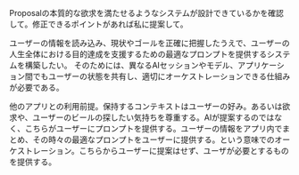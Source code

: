 Proposalの本質的な欲求を満たせるようなシステムが設計できているかを確認して。修正できるポイントがあれば私に提案して。

ユーザーの情報を読み込み、現状やゴールを正確に把握したうえで、ユーザーの人生全体における目的達成を支援するための最適なプロンプトを提供するシステムを構築したい。 そのためには、異なるAIセッションやモデル、アプリケーション間でもユーザーの状態を共有し、適切にオーケストレーションできる仕組みが必要である。

他のアプリとの利用前提。保持するコンテキストはユーザーの好み。あるいは欲求や、ユーザーのビールの探したい気持ちを尊重する。AIが提案するのではなく、こちらがユーザーにプロンプトを提供する。ユーザーの情報をアプリ内でまとめ、その時々の最適なプロンプトをユーザーに提供する。という意味でのオーケストレーション。こちらからユーザーに提案はせず、ユーザが必要とするものを提供する。 
